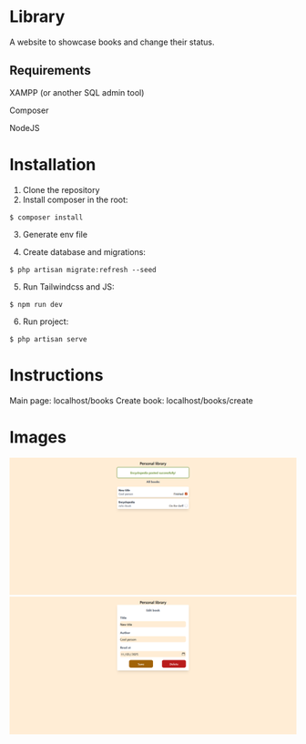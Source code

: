 # Library

A website to showcase books and change their status.



## Requirements


XAMPP (or another SQL admin tool)

Composer

NodeJS

# Installation
1. Clone the repository
2. Install composer in the root:

```
$ composer install
```
3. Generate env file

4. Create database and migrations:
```
$ php artisan migrate:refresh --seed
```
5. Run Tailwindcss and JS:
```
$ npm run dev
```
6. Run project:
```
$ php artisan serve
```


# Instructions

Main page: localhost/books
Create book: localhost/books/create

# Images
![index](https://github.com/Akii-Dev/Library/blob/main/public/images/bookindex.png?raw=true)
![edit](https://github.com/Akii-Dev/Library/blob/main/public/images/editbook.png?raw=true)